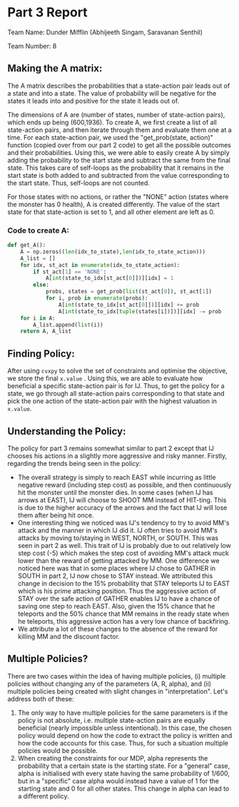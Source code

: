 # Part 3 Report

Team Name: Dunder Mifflin (Abhijeeth Singam, Saravanan Senthil)

Team Number: 8

## Making the A matrix:

The A matrix describes the probabilities that a state-action pair leads out of a state and into a state. The value of probability will be negative for the states it leads into and positive for the state it leads out of.

The dimensions of A are (number of states, number of state-action pairs), which ends up being (600,1936). To create A, we first create a list of all state-action pairs, and then iterate through them and evaluate them one at a time. For each state-action pair, we used the "get_prob(state, action)" function (copied over from our part 2 code) to get all the possible outcomes and their probabilities. Using this, we were able to easily create A by simply adding the probability to the start state and subtract the same from the final state. This takes care of self-loops as the probability that it remains in the start state is both added to and subtracted from the value corresponding to the start state. Thus, self-loops are not counted.

For those states with no actions, or rather the "NONE" action (states where the monster has 0 health), A is created differently. The value of the start state for that state-action is set to 1, and all other element are left as 0.

### Code to create A:

``` python
def get_A():
    A = np.zeros((len(idx_to_state),len(idx_to_state_action)))
    A_list = []
    for idx, st_act in enumerate(idx_to_state_action):
        if st_act[1] == 'NONE':
            A[int(state_to_idx[st_act[0]])][idx] = 1
        else:
            probs, states = get_prob(list(st_act[0]), st_act[1])
            for i, prob in enumerate(probs):
                A[int(state_to_idx[st_act[0]])][idx] += prob
                A[int(state_to_idx[tuple(states[i])])][idx] -= prob
    for i in A:
        A_list.append(list(i))
    return A, A_list
```

## Finding Policy:

After using `cvxpy` to solve the set of constraints and optimise the objective, we store the final `x.value` . Using this, we are able to evaluate how beneficial a specific state-action pair is for IJ. Thus, to get the policy for a state, we go through all state-action pairs corresponding to that state and pick the one action of the state-action pair with the highest valuation in `x.value`.

## Understanding the Policy:

The policy for part 3 remains somewhat similar to part 2 except that IJ chooses his actions in a slightly more aggressive and risky manner.  Firstly, regarding the trends being seen in the policy:

- The overall strategy is simply to reach EAST while incurring as little negative reward (including step cost) as possible, and then continuously hit the monster until the monster dies. In some cases (when IJ has arrows at EAST), IJ will choose to SHOOT MM instead of HIT-ting. This is due to the higher accuracy of the arrows and the fact that IJ will lose them after being hit once.
- One interesting thing we noticed was IJ's tendency to try to avoid MM's attack and the manner in which IJ did it. IJ often tries to avoid MM's attacks by moving to/staying in WEST, NORTH, or SOUTH. This was seen in part 2 as well. This trait of IJ is probably due to out relatively low step cost (-5) which makes the step cost of avoiding MM's attack muck lower than the reward of getting attacked by MM. One difference we noticed here was that in some places where IJ chose to GATHER in SOUTH in part 2, IJ now chose to STAY instead. We attributed this change in decision to the 15% probability that STAY teleports IJ to EAST which is his prime attacking position. Thus the aggressive action of STAY over the safe action of GATHER enables IJ to have a chance of saving one step to reach EAST. Also, given the 15% chance that he teleports and the 50% chance that MM remains in the ready state when he teleports, this aggressive action has a very low chance of backfiring.
- We attribute a lot of these changes to the absence of  the reward for killing MM and the discount factor. 

## Multiple Policies?

There are two cases within the idea of having multiple policies, (i) multiple policies without changing any of the parameters (A, R, alpha), and (ii) multiple policies being created with slight changes in "interpretation". Let's address both of these:

1. The only way to have multiple policies for the same parameters is if the policy is not absolute, i.e. multiple state-action pairs are equally beneficial (nearly impossible unless intentional). In this case, the chosen policy would depend on how the code to extract the policy is written and how the code accounts for this case. Thus, for such a situation multiple policies would be possible. 
2. When creating the constraints for our MDP, alpha represents the probability that a certain state is the starting state. For a "general" case, alpha is initialised with every state having the same probability of 1/600, but in a "specific" case alpha would instead have a value of 1 for the starting state and 0 for all other states. This change in alpha can lead to a different policy.